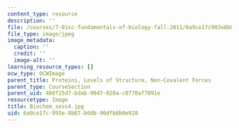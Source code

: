 ```yaml
---
content_type: resource
description: ''
file: /courses/7-01sc-fundamentals-of-biology-fall-2011/6a9ce17c993e8b87b60b90dfb6b0e928_Biochem_sess4.jpg
file_type: image/jpeg
image_metadata:
  caption: ''
  credit: ''
  image-alt: ''
learning_resource_types: []
ocw_type: OCWImage
parent_title: Proteins, Levels of Structure, Non-Covalent Forces
parent_type: CourseSection
parent_uid: 480f15d7-bdab-9947-028a-c0770af7091e
resourcetype: Image
title: Biochem_sess4.jpg
uid: 6a9ce17c-993e-8b87-b60b-90dfb6b0e928
---
```

